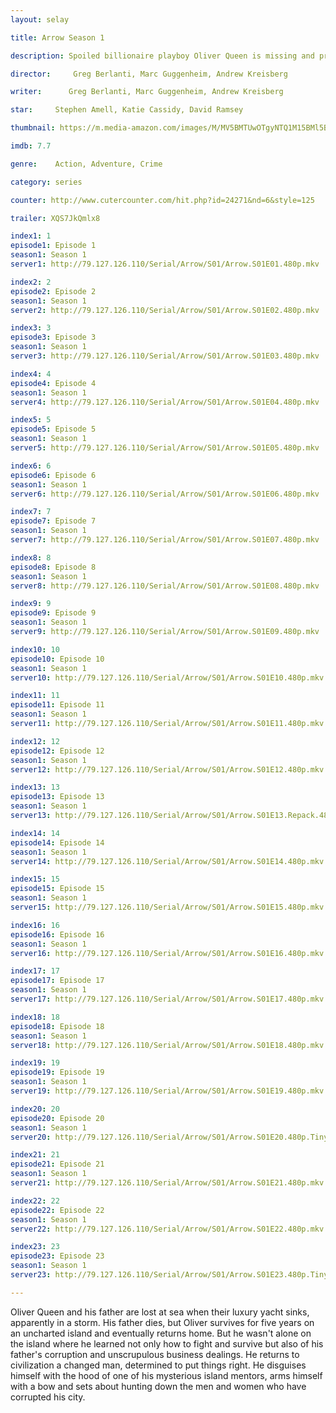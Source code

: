 ```yaml
---
layout: selay

title: Arrow Season 1

description: Spoiled billionaire playboy Oliver Queen is missing and presumed dead when his yacht is lost at sea. He returns five years later a changed man, determined to clean up the city as a hooded vigilante armed with a bow.

director:     Greg Berlanti, Marc Guggenheim, Andrew Kreisberg

writer:      Greg Berlanti, Marc Guggenheim, Andrew Kreisberg

star:     Stephen Amell, Katie Cassidy, David Ramsey

thumbnail: https://m.media-amazon.com/images/M/MV5BMTUwOTgyNTQ1M15BMl5BanBnXkFtZTgwNDEyNzM3MzI@._V1_UY268_CR16,0,182,268_AL__QL50.jpg

imdb: 7.7

genre:    Action, Adventure, Crime 

category: series

counter: http://www.cutercounter.com/hit.php?id=24271&nd=6&style=125

trailer: XQS7JkQmlx8

index1: 1
episode1: Episode 1
season1: Season 1
server1: http://79.127.126.110/Serial/Arrow/S01/Arrow.S01E01.480p.mkv

index2: 2
episode2: Episode 2
season1: Season 1
server2: http://79.127.126.110/Serial/Arrow/S01/Arrow.S01E02.480p.mkv

index3: 3
episode3: Episode 3
season1: Season 1
server3: http://79.127.126.110/Serial/Arrow/S01/Arrow.S01E03.480p.mkv

index4: 4
episode4: Episode 4
season1: Season 1
server4: http://79.127.126.110/Serial/Arrow/S01/Arrow.S01E04.480p.mkv

index5: 5
episode5: Episode 5
season1: Season 1
server5: http://79.127.126.110/Serial/Arrow/S01/Arrow.S01E05.480p.mkv

index6: 6
episode6: Episode 6
season1: Season 1
server6: http://79.127.126.110/Serial/Arrow/S01/Arrow.S01E06.480p.mkv

index7: 7
episode7: Episode 7
season1: Season 1
server7: http://79.127.126.110/Serial/Arrow/S01/Arrow.S01E07.480p.mkv

index8: 8
episode8: Episode 8
season1: Season 1
server8: http://79.127.126.110/Serial/Arrow/S01/Arrow.S01E08.480p.mkv

index9: 9
episode9: Episode 9
season1: Season 1
server9: http://79.127.126.110/Serial/Arrow/S01/Arrow.S01E09.480p.mkv

index10: 10
episode10: Episode 10
season1: Season 1
server10: http://79.127.126.110/Serial/Arrow/S01/Arrow.S01E10.480p.mkv

index11: 11
episode11: Episode 11
season1: Season 1
server11: http://79.127.126.110/Serial/Arrow/S01/Arrow.S01E11.480p.mkv

index12: 12
episode12: Episode 12
season1: Season 1
server12: http://79.127.126.110/Serial/Arrow/S01/Arrow.S01E12.480p.mkv

index13: 13
episode13: Episode 13
season1: Season 1
server13: http://79.127.126.110/Serial/Arrow/S01/Arrow.S01E13.Repack.480p.mkv

index14: 14
episode14: Episode 14
season1: Season 1
server14: http://79.127.126.110/Serial/Arrow/S01/Arrow.S01E14.480p.mkv

index15: 15
episode15: Episode 15
season1: Season 1
server15: http://79.127.126.110/Serial/Arrow/S01/Arrow.S01E15.480p.mkv

index16: 16
episode16: Episode 16
season1: Season 1
server16: http://79.127.126.110/Serial/Arrow/S01/Arrow.S01E16.480p.mkv

index17: 17
episode17: Episode 17
season1: Season 1
server17: http://79.127.126.110/Serial/Arrow/S01/Arrow.S01E17.480p.mkv

index18: 18
episode18: Episode 18
season1: Season 1
server18: http://79.127.126.110/Serial/Arrow/S01/Arrow.S01E18.480p.mkv

index19: 19
episode19: Episode 19
season1: Season 1
server19: http://79.127.126.110/Serial/Arrow/S01/Arrow.S01E19.480p.mkv

index20: 20
episode20: Episode 20
season1: Season 1
server20: http://79.127.126.110/Serial/Arrow/S01/Arrow.S01E20.480p.TinyMoviez.mkv

index21: 21
episode21: Episode 21
season1: Season 1
server21: http://79.127.126.110/Serial/Arrow/S01/Arrow.S01E21.480p.mkv

index22: 22
episode22: Episode 22
season1: Season 1
server22: http://79.127.126.110/Serial/Arrow/S01/Arrow.S01E22.480p.mkv

index23: 23
episode23: Episode 23
season1: Season 1
server23: http://79.127.126.110/Serial/Arrow/S01/Arrow.S01E23.480p.TinyMoviez.mkv

---
```


Oliver Queen and his father are lost at sea when their luxury yacht sinks, apparently in a storm. His father dies, but Oliver survives for five years on an uncharted island and eventually returns home. But he wasn't alone on the island where he learned not only how to fight and survive but also of his father's corruption and unscrupulous business dealings. He returns to civilization a changed man, determined to put things right. He disguises himself with the hood of one of his mysterious island mentors, arms himself with a bow and sets about hunting down the men and women who have corrupted his city.